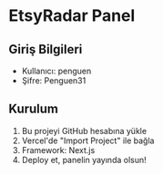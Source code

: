 
# EtsyRadar Panel

## Giriş Bilgileri
- Kullanıcı: penguen
- Şifre: Penguen31

## Kurulum
1. Bu projeyi GitHub hesabına yükle
2. Vercel'de "Import Project" ile bağla
3. Framework: Next.js
4. Deploy et, panelin yayında olsun!
